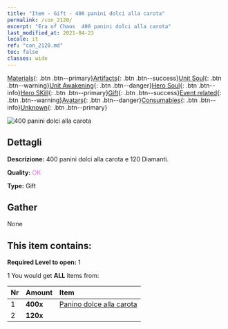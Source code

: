 ```yaml
---
title: "Item - Gift - 400 panini dolci alla carota"
permalink: /con_2120/
excerpt: "Era of Chaos  400 panini dolci alla carota"
last_modified_at: 2021-04-23
locale: it
ref: "con_2120.md"
toc: false
classes: wide
---
```

 [Materials](/ItemsIT/){: .btn .btn--primary}[Artifacts](/ItemsIT/Artifacts/){: .btn .btn--success}[Unit Soul](/ItemsIT/UnitSoul/){: .btn .btn--warning}[Unit Awakening](/ItemsIT/UnitAwakening/){: .btn .btn--danger}[Hero Soul](/ItemsIT/HeroSoul/){: .btn .btn--info}[Hero SKill](/ItemsIT/HeroSkill/){: .btn .btn--primary}[Gift](/ItemsIT/Gift/){: .btn .btn--success}[Event related](/ItemsIT/Events/){: .btn .btn--warning}[Avatars](/ItemsIT/Avatars/){: .btn .btn--danger}[Consumables](/ItemsIT/Consumables/){: .btn .btn--info}[Unknown](/ItemsIT/Unknown/){: .btn .btn--primary}

 ![400 panini dolci alla carota](/images/t/i_907587.png)

## Dettagli
 **Descrizione:** 400 panini dolci alla carota e 120 Diamanti.

 **Quality:** <span style="color: #DA70D6">OK</span>

 **Type:** Gift

## Gather

  None

## This item contains:

 **Required Level to open:** 1

 1 You would get **ALL** items  from:

  | Nr | Amount |     Item    |
  |:---|:-------|:------------|
  | 1 |  **400x** | [Panino dolce alla carota](/ItemsIT/con_2119/) |  | 
  | 2 |  **120x** | <i class="fas fa-gem"/> |  | 
